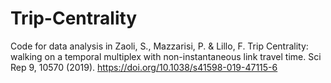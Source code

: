 # Trip-Centrality
Code for data analysis in Zaoli, S., Mazzarisi, P. &amp; Lillo, F. Trip Centrality: walking on a temporal multiplex with non-instantaneous link travel time. Sci Rep 9, 10570 (2019). https://doi.org/10.1038/s41598-019-47115-6
